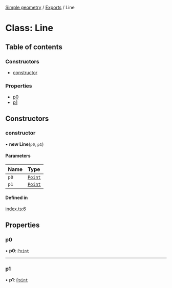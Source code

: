 [Simple geometry](../README.md) / [Exports](../modules.md) / Line

# Class: Line

## Table of contents

### Constructors

- [constructor](Line.md#constructor)

### Properties

- [p0](Line.md#p0)
- [p1](Line.md#p1)

## Constructors

### constructor

• **new Line**(`p0`, `p1`)

#### Parameters

| Name | Type |
| :------ | :------ |
| `p0` | [`Point`](Point.md) |
| `p1` | [`Point`](Point.md) |

#### Defined in

[index.ts:6](https://github.com/RodionNikolaev/simple-geometry/blob/a2a583f/src/index.ts#L6)

## Properties

### p0

• **p0**: [`Point`](Point.md)

___

### p1

• **p1**: [`Point`](Point.md)
